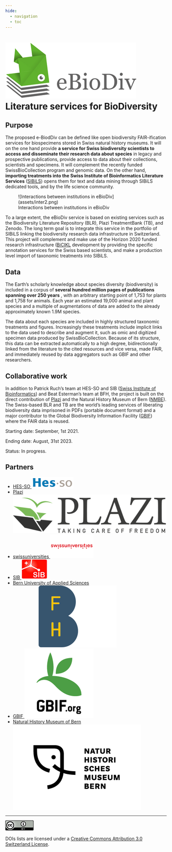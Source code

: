 ```yaml
---
hide:
  - navigation
  - toc
---
```


<style>
  .md-typeset h1 {
    color: black;
    text-align: center;
    font-variant: small-caps;
    font-family: 'HelveticaNeue-Light', Arial, Verdana, Tahoma, sans-serif;
    font-weight:bold;
    font-size: 2.2em;
    margin-bottom: 40px;
  }

  .md-typeset h1 img {
    display: block;
    margin: 1.5rem auto;
  }
</style>

<h1><img src="assets/ebiodiv-logo.png" alt="eBioDiv"> Literature services for BioDiversity</h1>

## Purpose

The proposed e-BiodDiv can be defined like open biodiversity FAIR-ification services for biospecimens stored in Swiss natural history museums. It will on the one hand provide **a service for Swiss biodiversity scientists to access and disseminate their research data about species** in legacy and prospective publications, provide access to data about their collections, scientists and specimens. It will complement the recently funded SwissBioCollection program and genomic data. On the other hand, **importing treatments into the Swiss Institute of Bioinformatics Literature Services** ([SIBiLS]) opens them for text and data mining through SIBiLS dedicated tools, and by the life science community.

<figure markdown>
  ![Interactions between institutions in eBioDiv](assets/inter2.png)
  <figcaption>Interactions between institutions in eBioDiv</figcaption>
</figure>

To a large extent, the eBioDiv service is based on existing services such as the Biodiversity Literature Repository (BLR), Plazi TreatmentBank (TB), and Zenodo. The long term goal is to integrate this service in the portfolio of SIBiLS linking the biodiversity research data infrastructure in Switzerland. This project will complement and make use of the Horizon 2020 funded research infrastructure ([BiCIKL] development by providing the specific annotation services for the Swiss based scientists, and make a production level import of taxonomic treatments into SIBiLS.

## Data

The Earth’s scholarly knowledge about species diversity (biodiversity) is included in a corpus of **several hundred million pages of publications spanning over 250 years** , with an arbitrary starting point of 1,753 for plants and 1,758 for animals. Each year an estimated 19,000 animal and plant species and a multiple of augmentations of data are added to the already approximately known 1.9M species.

The data about each species are included in highly structured taxonomic treatments and figures. Increasingly these treatments include implicit links to the data used to describe and augment it, such as omic and digitized specimen data produced by SwissBioCollection. Because of its structure, this data can be extracted automatically to a high degree, bidirectionally linked from the literature to the cited resources and vice versa, made FAIR, and immediately reused by data aggregators such as GBIF and other researchers.

## Collaborative work

In addition to Patrick Ruch’s team at HES-SO and SIB ([Swiss Institute of Bioinformatics]) and Beat Esterman’s team at BFH, the project is built on the direct contribution of [Plazi] and the Natural History Museum of Bern ([NMBE]). The Swiss-based BLR and TB are the world’s leading services of liberating biodiversity data imprisoned in PDFs (portable document format) and a major contributor to the Global Biodiversity Information Facility ([GBIF]) where the FAIR data is reused.

Starting date: September, 1st 2021.

Ending date: August, 31st 2023.

Status: In progress. 

## Partners

<ul class="partners">
  <li itemscope itemtype="https://schema.org/Organization">
    <a href="https://www.hes-so.ch/en/homepage" target="_blank" itemprop="url">
      <span itemprop="name">HES-SO</span>
        <img src="assets/partners/hesso-logo.png" alt="HES-SO">
    </a>
  </li>
  <li itemscope itemtype="https://schema.org/Organization">
    <a href="https://plazi.org/" target="_blank" itemprop="url">
      <span itemprop="name">Plazi</span>
        <img src="assets/partners/plazi-logo.png" alt="Plazi">
    </a>
  </li>
  <li itemscope itemtype="https://schema.org/Organization">
    <a href="https://www.swissuniversities.ch/" target="_blank" itemprop="url">
      <span itemprop="name">swissuniversities</span>
        <img class="bigger" src="assets/partners/swissuniversities-logo.png" alt="swissuniversities">
    </a>
  </li>
  <li itemscope itemtype="https://schema.org/Organization">
    <a href="https://sib.swiss/" target="_blank" itemprop="url">
      <span itemprop="name">SIB</span>
        <img src="assets/partners/SIB-logo.png" alt="SIB">
    </a>
  </li>
  <li itemscope itemtype="https://schema.org/Organization">
    <a href="https://bfh.ch/en/" target="_blank" itemprop="url">
      <span itemprop="name">Bern University of Applied Sciences</span>
        <img src="assets/partners/bfh-logo7.svg" alt="Bern University of Applied Sciences"  style="margin-right: 1rem; margin-left: 5rem;">
    </a>
  </li>
  <li itemscope itemtype="https://schema.org/Organization">
    <a href="https://gbif.org/" target="_blank" itemprop="url">
      <span itemprop="name">GBIF</span>
        <img class="bigger" src="assets/partners/gbif-logo.png" alt="GBIF">
    </a>
  </li>
  <li itemscope itemtype="https://schema.org/Organization">
    <a href="https://www.nmbe.ch/en" target="_blank" itemprop="url">
      <span itemprop="name">Natural History Museum of Bern</span>
        <img class="bigger" src="assets/partners/nmbe-logo.jpg" alt="Natural History Museum of Bern">
    </a>
  </li>		
</ul>

---

<div class="license">
		<p><a rel="license" href="http://creativecommons.org/licenses/by/3.0/ch/"><img alt="Creative Commons License" style="border-width:0" src="assets/ccby.png" /></a></p>
		<p>DOIs lists are licensed under a <a rel="license" href="http://creativecommons.org/licenses/by/3.0/ch/" target="_blank">Creative Commons Attribution 3.0 Switzerland License</a>.</p>
</div>

[SIBiLS]: https://candy.hesge.ch/SIBiLS/
[BiCIKL]: https://bicikl-project.eu/
[Swiss Institute of Bioinformatics]: https://www.sib.swiss/patrick-ruch-group
[Plazi]: https://plazi.org/
[NMBE]: https://nmbe.ch/en
[GBIF]: https://www.gbif.org/
